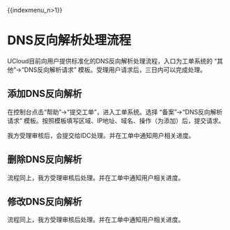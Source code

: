 {{indexmenu_n>1}}

# DNS反向解析处理流程

UCloud目前向用户提供标准化的DNS反向解析处理流程，入口为工单系统的 “其他”-\>“DNS反向解析请求”
模板。受理用户请求后，三日内可以完成处理。

## 添加DNS反向解析

在控制台点击“帮助”-\>“提交工单”，进入工单系统。选择 “备案”-\>“DNS反向解析请求”
模板。按照模板填写区域、IP地址、域名、操作（为添加）后，提交请求。

我方受理审核后，会提交给IDC处理。并在工单中通知用户相关进度。

## 删除DNS反向解析

流程同上，我方受理审核后处理。并在工单中通知用户相关进度。

## 修改DNS反向解析

流程同上，我方受理审核后处理。并在工单中通知用户相关进度。
